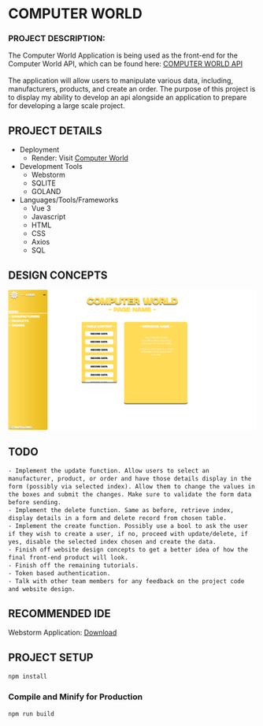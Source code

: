 # COMPUTER WORLD
### PROJECT DESCRIPTION:
The Computer World Application is being used as the front-end for the Computer World API, which can be found here: [COMPUTER WORLD API](https://github.com/caleb-long19/ComputerWorld_API) 
<br />
<br />
The application will allow users to manipulate various data, including, manufacturers, products, and create an order. The purpose of this project is to display my ability 
to develop an api alongside an application to prepare for developing a large scale project.

## PROJECT DETAILS
 - Deployment
   - Render: Visit [Computer World](https://computer-world-wvo6.onrender.com/) 
 - Development Tools
   - Webstorm
   - SQLITE
   - GOLAND
 - Languages/Tools/Frameworks
   -   Vue 3
   -   Javascript
   -   HTML
   -   CSS
   -   Axios
   -   SQL

## DESIGN CONCEPTS
![alt text](concepts/Computer%20World%20-%20Initial%20Concept.png)

## TODO
```
- Implement the update function. Allow users to select an manufacturer, product, or order and have those details display in the form (possibly via selected index). Allow them to change the values in the boxes and submit the changes. Make sure to validate the form data before sending.
- Implement the delete function. Same as before, retrieve index, display details in a form and delete record from chosen table.
- Implement the create function. Possibly use a bool to ask the user if they wish to create a user, if no, proceed with update/delete, if yes, disable the selected index chosen and create the data.
- Finish off website design concepts to get a better idea of how the final front-end product will look.
- Finish off the remaining tutorials.
- Token based authentication.
- Talk with other team members for any feedback on the project code and website design.
```

## RECOMMENDED IDE
Webstorm Application: [Download](https://code.visualstudio.com/)

## PROJECT SETUP

```sh
npm install
```

### Compile and Minify for Production

```sh
npm run build
```
